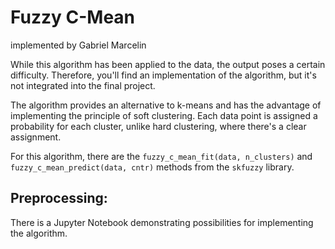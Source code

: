 # Fuzzy C-Mean

implemented by Gabriel Marcelin

While this algorithm has been applied to the data, the output poses a certain difficulty. Therefore, you'll find an implementation of the algorithm, but it's not integrated into the final project.

The algorithm provides an alternative to k-means and has the advantage of implementing the principle of soft clustering. Each data point is assigned a probability for each cluster, unlike hard clustering, where there's a clear assignment.

For this algorithm, there are the `fuzzy_c_mean_fit(data, n_clusters)` and `fuzzy_c_mean_predict(data, cntr)` methods from the `skfuzzy` library.

## Preprocessing:

There is a Jupyter Notebook demonstrating possibilities for implementing the algorithm.
